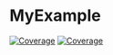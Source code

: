 # MyExample

[![Coverage](https://codecov.io/gh/physicshinzui/MyExample.jl/branch/main/graph/badge.svg)](https://codecov.io/gh/physicshinzui/MyExample.jl)
[![Coverage](https://coveralls.io/repos/github/physicshinzui/MyExample.jl/badge.svg?branch=main)](https://coveralls.io/github/physicshinzui/MyExample.jl?branch=main)
